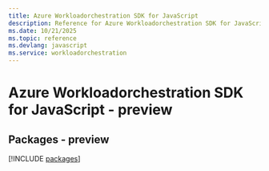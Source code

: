 ```yaml
---
title: Azure Workloadorchestration SDK for JavaScript
description: Reference for Azure Workloadorchestration SDK for JavaScript
ms.date: 10/21/2025
ms.topic: reference
ms.devlang: javascript
ms.service: workloadorchestration
---
```

# Azure Workloadorchestration SDK for JavaScript - preview
## Packages - preview
[!INCLUDE [packages](workloadorchestration-index.md)]